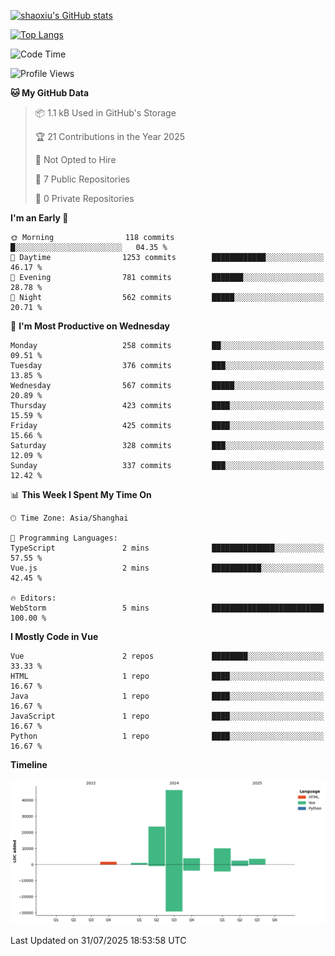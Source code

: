 [![shaoxiu's GitHub stats](https://github-readme-stats.vercel.app/api?username=shaoxiu&count_private=true&show_icons=true)](https://github.com/anuraghazra/github-readme-stats)

[![Top Langs](https://github-readme-stats.vercel.app/api/top-langs/?username=shaoxiu&layout=compact)](https://github.com/anuraghazra/github-readme-stats)


<!--START_SECTION:waka-->
![Code Time](http://img.shields.io/badge/Code%20Time-184%20hrs%204%20mins-blue)

![Profile Views](http://img.shields.io/badge/Profile%20Views-0-blue)

**🐱 My GitHub Data** 

> 📦 1.1 kB Used in GitHub's Storage 
 > 
> 🏆 21 Contributions in the Year 2025
 > 
> 🚫 Not Opted to Hire
 > 
> 📜 7 Public Repositories 
 > 
> 🔑 0 Private Repositories 
 > 
**I'm an Early 🐤** 

```text
🌞 Morning                118 commits         █░░░░░░░░░░░░░░░░░░░░░░░░   04.35 % 
🌆 Daytime                1253 commits        ████████████░░░░░░░░░░░░░   46.17 % 
🌃 Evening                781 commits         ███████░░░░░░░░░░░░░░░░░░   28.78 % 
🌙 Night                  562 commits         █████░░░░░░░░░░░░░░░░░░░░   20.71 % 
```
📅 **I'm Most Productive on Wednesday** 

```text
Monday                   258 commits         ██░░░░░░░░░░░░░░░░░░░░░░░   09.51 % 
Tuesday                  376 commits         ███░░░░░░░░░░░░░░░░░░░░░░   13.85 % 
Wednesday                567 commits         █████░░░░░░░░░░░░░░░░░░░░   20.89 % 
Thursday                 423 commits         ████░░░░░░░░░░░░░░░░░░░░░   15.59 % 
Friday                   425 commits         ████░░░░░░░░░░░░░░░░░░░░░   15.66 % 
Saturday                 328 commits         ███░░░░░░░░░░░░░░░░░░░░░░   12.09 % 
Sunday                   337 commits         ███░░░░░░░░░░░░░░░░░░░░░░   12.42 % 
```


📊 **This Week I Spent My Time On** 

```text
🕑︎ Time Zone: Asia/Shanghai

💬 Programming Languages: 
TypeScript               2 mins              ██████████████░░░░░░░░░░░   57.55 % 
Vue.js                   2 mins              ███████████░░░░░░░░░░░░░░   42.45 % 

🔥 Editors: 
WebStorm                 5 mins              █████████████████████████   100.00 % 
```

**I Mostly Code in Vue** 

```text
Vue                      2 repos             ████████░░░░░░░░░░░░░░░░░   33.33 % 
HTML                     1 repo              ████░░░░░░░░░░░░░░░░░░░░░   16.67 % 
Java                     1 repo              ████░░░░░░░░░░░░░░░░░░░░░   16.67 % 
JavaScript               1 repo              ████░░░░░░░░░░░░░░░░░░░░░   16.67 % 
Python                   1 repo              ████░░░░░░░░░░░░░░░░░░░░░   16.67 % 
```



**Timeline**

![Lines of Code chart](https://raw.githubusercontent.com/shaoxiu/shaoxiu/main/assets/bar_graph.png)


 Last Updated on 31/07/2025 18:53:58 UTC
<!--END_SECTION:waka-->
